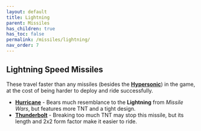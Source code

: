 ```yaml
---
layout: default
title: Lightning
parent: Missiles
has_children: true
has_toc: false
permalink: /missiles/lightning/
nav_order: 7
---
```

**Lightning Speed Missiles**
---

These travel faster than any missiles (besides the **[Hypersonic](https://zeroniaserver.github.io/RocketRidersWiki/missiles/special/hypersonic)**) in the game, at the cost of being harder to deploy and ride successfully.

- **[Hurricane](https://zeroniaserver.github.io/RocketRidersWiki/missiles/lightning/hurricane)** - Bears much resemblance to the **Lightning** from *Missile Wars*, but features more TNT and a tight design.
- **[Thunderbolt](https://zeroniaserver.github.io/RocketRidersWiki/missiles/lightning/thunderbolt)** - Breaking too much TNT may stop this missile, but its length and 2x2 form factor make it easier to ride.